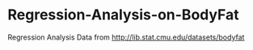 # Regression-Analysis-on-BodyFat
Regression Analysis Data from http://lib.stat.cmu.edu/datasets/bodyfat
